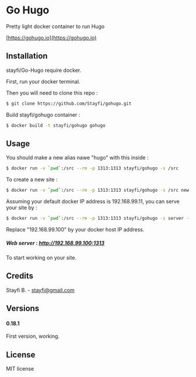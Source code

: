 # Go Hugo

Pretty light docker container to run Hugo

[https://gohugo.io](https://gohugo.io)

## Installation
stayfi/Go-Hugo require docker.

First, run your docker terminal.

Then you will need to clone this repo :

```sh
$ git clone https://github.com/Stayfi/gohugo.git
```

Build stayfi/gohugo container :
```sh
$ docker build -t stayfi/gohugo gohugo
```

## Usage

You should make a new alias nawe "hugo" with this inside :
```sh
$ docker run -v `pwd`:/src --rm -p 1313:1313 stayfi/gohugo -s /src
```

To create a new site :
```sh
$ docker run -v `pwd`:/src --rm -p 1313:1313 stayfi/gohugo -s /src new site /src
```

Assuming your default docker IP address is 192.168.99.11, you can serve your site by :
```sh
$ docker run -v `pwd`:/src --rm -p 1313:1313 stayfi/gohugo -s server --theme=hugo_theme_robust --buildDrafts --bind "0.0.0.0" --baseURL 192.168.99.100:1313
```
Replace "192.168.99.100" by your docker host IP address.

##### Web server : http://192.168.99.100:1313
To start working on your site.

## Credits
Stayfi B. - <stayfi@gmail.com>

## Versions

#### 0.18.1
First version, working.

## License
MIT license
